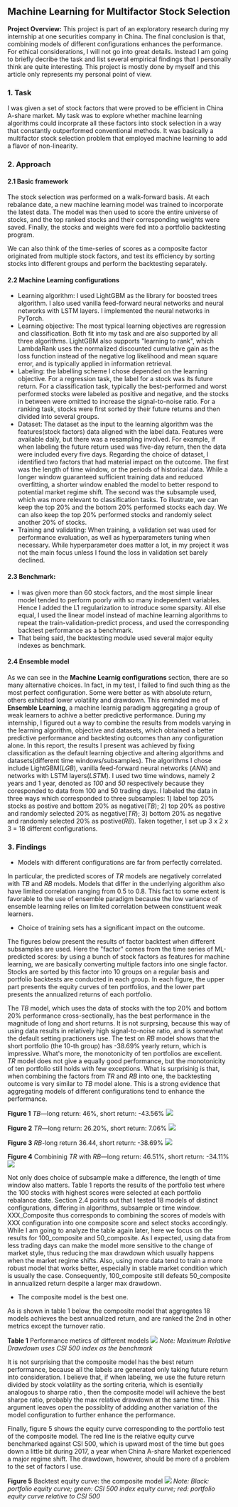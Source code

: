 ## Machine Learning for Multifactor Stock Selection

**Project Overview:** This project is part of an exploratory research during my internship at one securities company in China. The final conclusion is that, combining models of different configurations enhances the performance. For ethical considerations, I will not go into great details. Instead I am going to briefly decribe the task and list several empirical findings that I personally think are quite interesting. This project is mostly done by myself and this article only represents my personal point of view.

### 1. Task
I was given a set of stock factors that were proved to be efficient in China A-share market. My task was to explore whether machine learning algorithms could incorprate all these factors into stock selection in a way that constantly outperformed conventional methods. It was basically a multifactor stock selection problem that employed machine learning to add a flavor of non-linearity.

### 2. Approach
#### 2.1 Basic framework
The stock selection was performed on a walk-forward basis. At each rebalance date, a new machine learning model was trained to incorporate the latest data. The model was then used to score the entire universe of stocks, and the top ranked stocks and their corresponding weights were saved. Finally, the stocks and weights were fed into a portfolio backtesting program. 

We can also think of the time-series of scores as a composite factor originated from multiple stock factors, and test its efficiency by sorting stocks into different groups and perform the backtesting separately.

#### 2.2 Machine Learning configurations
  - Learning algorithm: I used LightGBM as the library for boosted trees algorithm. I also used vanilla feed-forward neural networks and neural networks with LSTM layers. I implemented the neural networks in PyTorch.
  - Learning objective: The most typical learning objectives are regression and classification. Both fit into my task and are also supported by all three algorithms. LightGBM also supports "learning to rank", which LambdaRank uses the normalized discounted cumulative gain as the loss function instead of the negative log likelihood and mean square error, and is typically applied in information retrieval. 
  - Labeling: the labelling scheme I chose depended on the learning objective. For a regression task, the label for a stock was its future return. For a classification task, typically the best-performed and worst performed stocks were labeled as positive and negative, and the stocks in between were omitted to increase the signal-to-noise ratio. For a ranking task, stocks were first sorted by their future returns and then divided into several groups.
  - Dataset: The dataset as the input to the learning algorithm was the features(stock factors) data aligned with the label data. Features were available daily, but there was a resampling involved. For example, if when labeling the future return used was five-day return, then the data were included every five days. Regarding the choice of dataset, I identified two factors that had material impact on the outcome. The first was the length of time window, or the periods of historical data. While a longer window guaranteed sufficient training data and reduced overfitting, a shorter window enabled the model to better respond to potential market regime shift. The second was the subsample used, which was more relevant to classification tasks. To illustrate, we can keep the top 20% and the bottom 20% performed stocks each day. We can also keep the top 20% performed stocks and randomly select another 20% of stocks.
  - Training and validating: When training, a validation set was used for performance evaluation, as well as hyperparameters tuning when necessary. While hyperparameter does matter a lot, in my project it was not the main focus unless I found the loss in validation set barely declined.
  
#### 2.3 Benchmark:
  - I was given more than 60 stock factors, and the most simple linear model tended to perform poorly with so many independent variables. Hence I added the L1 regularization to introduce some sparsity. All else equal, I used the linear model instead of machine learning algorithms to repeat the train-validation-predict process, and used the corresponding backtest performance as a benchmark. 
  - That being said, the backtesting module used several major equity indexes as benchmark.
  
#### 2.4 Ensemble model
As we can see in the **Machine Learnig configurations** section, there are so many alternative choices. In fact, in my test, I failed to find such thing as the most perfect configuration. Some were better as with absolute return, others exhibited lower volatility and drawdown. This reminded me of **Ensemble Learning**, a machine learnig paradigm aggregating a group of weak learners to achive a better predictive performance. During my internship, I figured out a way to combine the results from models varying in the learning algorithm, objective and datasets, which obtained a better predictive performance and backtesting outcomes than any configuration alone. In this report, the results I present was achieved by fixing classification as the default learning objective and altering algorithms and datasets(different time windows/subsamples). The algorithms I chose include LightGBM(_LGB_), vanilla feed-forward neural networks (_ANN_) and networks with LSTM layers(_LSTM_). I used two time windows, namely 2 years and 1 year, denoted as _100_ and _50_ respectively because they coresponded to data from 100 and 50 trading days. I labeled the data in three ways which corresponded to three subsamples: 1) label top 20% stocks as postive and bottom 20% as negative(_TB_); 2) top 20% as postive and randomly selected 20% as negative(_TR_); 3) bottom 20% as negative and randomly selected 20% as postive(_RB_). Taken together, I set up 3 x 2 x 3 = 18 different configurations.

### 3. Findings
- Models with different configurations are far from perfectly correlated. 

In particular, the predicted scores of _TR_ models are negatively correlated with _TB_ and _RB_ models. Models that differ in the underlying algorithm also have limited correlation ranging from 0.5 to 0.8. This fact to some extent is favorable to the use of ensemble paradigm because the low variance of ensemble learning relies on limited correlation between constituent weak learners.

- Choice of training sets has a significant impact on the outcome. 

The figures below present the results of factor backtest when different subsamples are used. Here the "factor" comes from the time series of ML-predicted scores: by using a bunch of stock factors as features for machine learning, we are basically converting multiple factors into one single factor. Stocks are sorted by this factor into 10 groups on a regular basis and portfolio backtests are conducted in each group. In each figure, the upper part presents the equity curves of ten portfolios, and the lower part presents the annualized returns of each portfolio.

The _TB_ model, which uses the data of stocks with the top 20% and bottom 20% performance cross-sectionally, has the best performance in the magnitude of long and short returns. It is not surprsing, because this way of using data results in relatively high signal-to-noise ratio, and is somewhat the default setting practioners use. The test on _RB_ model shows that the short portfolio (the 10-th group) has -38.69% yearly return, which is impressive. What's more, the monotonicity of ten portfolios are excellent. _TR_ model does not give a equally good performance, but the monotonicity of ten portfolio still holds with few exceptions. What is surprisinig is that, when combining the factors from _TR_ and _RB_ into one, the backtesting outcome is very similar to _TB_ model alone. This is a strong evidence that aggregating models of different configurations tend to enhance the performance.


**Figure 1** _TB_—long return: 46%, short return: -43.56%
<img src="/images/tb.png?raw=true"/>


**Figure 2** _TR_—long return: 26.20%, short return: 7.06%
<img src="/images/tr.png?raw=true"/>

**Figure 3** _RB_-long return 36.44, short return: -38.69%
<img src="/images/rb.png?raw=true"/>

**Figure 4** Combininig _TR_ with _RB_—long return: 46.51%, short return: -34.11%
<img src="/images/trrb.png?raw=true"/>

Not only does choice of subsample make a difference, the length of time window also matters. Table 1 reports the results of the portfolio test where the 100 stocks with highest scores were selected at each portfolio rebalance date. Section 2.4 points out that I tested 18 models of distinct configurations, differing in algorithms, subsample or time window. XXX_Composite thus corresponds to combining the scores of models with XXX configuration into one composite score and select stocks accordingly. While I am going to analyze the table again later, here we focus on the results for 100_composite and 50_composite. As I expected, using data from less trading days can make the model more sensitive to the change of market style, thus reducing the max drawdown which usually happens when the market regime shifts. Also, using more data tend to train a more robust model that works better, especially in stable market condition which is usually the case. Consequently, 100_composite still defeats 50_composite in annualized return despite a larger max drawdown. 


- The composite model is the best one.

As is shown in table 1 below, the composite model that aggregates 18 models achieves the best annualized return, and are ranked the 2nd in other metrics except the turnover ratio. 

**Table 1** Performance metircs of different models
<img src="/images/metrics.png?raw=true"/>
_Note: Maximum Relative Drawdown uses CSI 500 index as the benchmark_

It is not surprising that the composite model has the best return performance, because all the labels are generated only taking future return into consideration. I believe that, if when labeling, we use the future return divided by stock volatility as the sorting criteria, which is esentially analogous to sharpe ratio , then the composite model will achieve the best sharpe ratio, probably the max relative drawdown at the same time. This argument leaves open the possiblity of addding another variation of the model configuration to further enhance the performance.
 

Finally, figure 5 shows the equity curve corresponding to the portfolio test of the composite model. The red line is the relative equity curve benchmarked against CSI 500, which is upward most of the time but goes down a little bit during 2017, a year when China A-share Market experienced a major regime shift. The drawdown, however, should be more of a problem to the set of factors I use.

**Figure 5** Backtest equity curve: the composite model
<img src="/images/backtest.png?raw=true"/>
_Note: Black: portfolio equity curve; green: CSI 500 index equity curve; red: portfolio equity curve relative to CSI 500_

